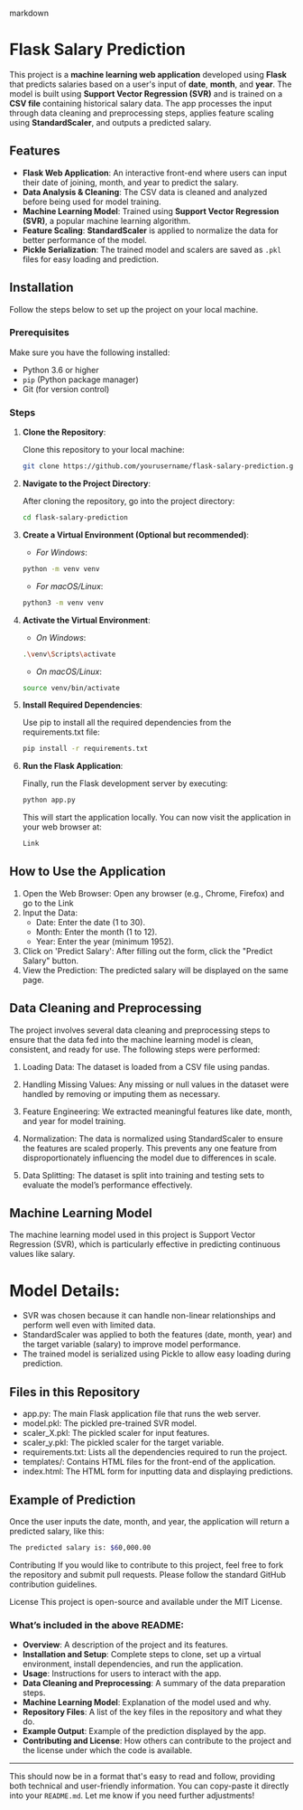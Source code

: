 markdown
# Flask Salary Prediction

This project is a **machine learning web application** developed using **Flask** that predicts salaries based on a user's input of **date**, **month**, and **year**. The model is built using **Support Vector Regression (SVR)** and is trained on a **CSV file** containing historical salary data. The app processes the input through data cleaning and preprocessing steps, applies feature scaling using **StandardScaler**, and outputs a predicted salary.

## Features
- **Flask Web Application**: An interactive front-end where users can input their date of joining, month, and year to predict the salary.
- **Data Analysis & Cleaning**: The CSV data is cleaned and analyzed before being used for model training.
- **Machine Learning Model**: Trained using **Support Vector Regression (SVR)**, a popular machine learning algorithm.
- **Feature Scaling**: **StandardScaler** is applied to normalize the data for better performance of the model.
- **Pickle Serialization**: The trained model and scalers are saved as `.pkl` files for easy loading and prediction.

## Installation

Follow the steps below to set up the project on your local machine.

### Prerequisites

Make sure you have the following installed:
- Python 3.6 or higher
- `pip` (Python package manager)
- Git (for version control)

### Steps

1. **Clone the Repository**:

   Clone this repository to your local machine:

   ```bash
   git clone https://github.com/yourusername/flask-salary-prediction.git
   
   
2. **Navigate to the Project Directory**:

   After cloning the repository, go into the project directory:
   ```bash
   cd flask-salary-prediction
   
3. **Create a Virtual Environment (Optional but recommended)**:

   - *For Windows*:
   ```bash
   python -m venv venv
   ```
   - *For macOS/Linux*:
   ```bash
   python3 -m venv venv
   ```
4. **Activate the Virtual Environment**:

   - *On Windows*:
   ```bash
   .\venv\Scripts\activate
   ```
   - *On macOS/Linux*:
   ```bash
   source venv/bin/activate
   
5. **Install Required Dependencies**:

   Use pip to install all the required dependencies from the requirements.txt file:
   ```bash
   pip install -r requirements.txt
   
6. **Run the Flask Application**:

   Finally, run the Flask development server by executing:
   ```bash
   python app.py
   ```
   This will start the application locally. You can now visit the application in your web browser at:
   ```bash
   Link

## How to Use the Application
1. Open the Web Browser: Open any browser (e.g., Chrome, Firefox) and go to the Link
2. Input the Data:
   - Date: Enter the date (1 to 30).
   - Month: Enter the month (1 to 12).
   - Year: Enter the year (minimum 1952).
3. Click on 'Predict Salary': After filling out the form, click the "Predict Salary" button.
4. View the Prediction: The predicted salary will be displayed on the same page.

## Data Cleaning and Preprocessing
The project involves several data cleaning and preprocessing steps to ensure that the data fed into the machine learning model is clean, consistent, and ready for use. The following steps were performed:

1. Loading Data: The dataset is loaded from a CSV file using pandas.

2. Handling Missing Values: Any missing or null values in the dataset were handled by removing or imputing them as necessary.

3. Feature Engineering: We extracted meaningful features like date, month, and year for model training.

4. Normalization: The data is normalized using StandardScaler to ensure the features are scaled properly. This prevents any one feature from disproportionately influencing the model due to differences in scale.

5. Data Splitting: The dataset is split into training and testing sets to evaluate the model’s performance effectively.

## Machine Learning Model
The machine learning model used in this project is Support Vector Regression (SVR), which is particularly effective in predicting continuous values like salary.

# Model Details:
- SVR was chosen because it can handle non-linear relationships and perform well even with limited data.
- StandardScaler was applied to both the features (date, month, year) and the target variable (salary) to improve model performance.
- The trained model is serialized using Pickle to allow easy loading during prediction.

## Files in this Repository
- app.py: The main Flask application file that runs the web server.
- model.pkl: The pickled pre-trained SVR model.
- scaler_X.pkl: The pickled scaler for input features.
- scaler_y.pkl: The pickled scaler for the target variable.
- requirements.txt: Lists all the dependencies required to run the project.
- templates/: Contains HTML files for the front-end of the application.
- index.html: The HTML form for inputting data and displaying predictions.

## Example of Prediction
Once the user inputs the date, month, and year, the application will return a predicted salary, like this:
```bash
The predicted salary is: $60,000.00
```
Contributing
If you would like to contribute to this project, feel free to fork the repository and submit pull requests. Please follow the standard GitHub contribution guidelines.

License
This project is open-source and available under the MIT License.

### What’s included in the above README:

- **Overview**: A description of the project and its features.
- **Installation and Setup**: Complete steps to clone, set up a virtual environment, install dependencies, and run the application.
- **Usage**: Instructions for users to interact with the app.
- **Data Cleaning and Preprocessing**: A summary of the data preparation steps.
- **Machine Learning Model**: Explanation of the model used and why.
- **Repository Files**: A list of the key files in the repository and what they do.
- **Example Output**: Example of the prediction displayed by the app.
- **Contributing and License**: How others can contribute to the project and the license under which the code is available.

---

This should now be in a format that's easy to read and follow, providing both technical and user-friendly information. You can copy-paste it directly into your `README.md`. Let me know if you need further adjustments!
